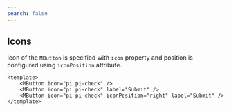 ```yaml
---
search: false
---
```


## Icons

Icon of the `MButton` is specified with `icon` property and position is configured using `iconPosition` attribute.

<DemoContainer>
		<MButton icon="pi pi-check" />
		<MButton icon="pi pi-check" label="Submit" />
      <MButton icon="pi pi-check" iconPosition="right" label="Submit" />
</DemoContainer>

```vue
<template>
	<MButton icon="pi pi-check" />
	<MButton icon="pi pi-check" label="Submit" />
	<MButton icon="pi pi-check" iconPosition="right" label="Submit" />
</template>
```
